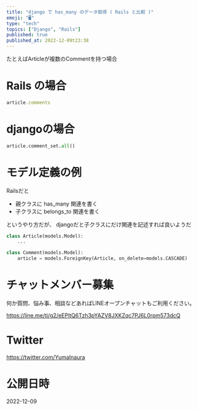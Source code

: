 ```yaml
---
title: "django で has_many のデータ取得 ( Rails と比較 )"
emoji: "🖥"
type: "tech"
topics: ["Django", "Rails"]
published: true
published_at: 2022-12-09t23:38
---
```


たとえばArticleが複数のCommentを持つ場合

# Rails の場合

```rb
article.comments
```

# djangoの場合

```py
article.comment_set.all()
```

# モデル定義の例

Railsだと 

- 親クラスに has_many 関連を書く
- 子クラスに belongs_to 関連を書く

というやり方だが、 djangoだと子クラスにだけ関連を記述すれば良いようだ


```py
class Article(models.Model):
    ...

class Comment(models.Model):
    article = models.ForeignKey(Article, on_delete=models.CASCADE)
```



# チャットメンバー募集


何か質問、悩み事、相談などあればLINEオープンチャットもご利用ください。

https://line.me/ti/g2/eEPltQ6Tzh3pYAZV8JXKZqc7PJ6L0rpm573dcQ


# Twitter

https://twitter.com/YumaInaura


# 公開日時

2022-12-09
